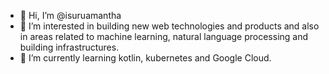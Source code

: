 - 👋 Hi, I’m @isuruamantha
- 👀 I’m interested in building new web technologies and products and also in areas related to machine learning, natural language processing and building infrastructures.
- 🌱 I’m currently learning kotlin, kubernetes and Google Cloud. 
<!-- - 💞️ I’m looking to collaborate on ... -->
<!-- - 📫 How to reach me ... -->

<!---
isuruamantha/isuruamantha is a ✨ special ✨ repository because its `README.md` (this file) appears on your GitHub profile.
You can click the Preview link to take a look at your changes.
--->

